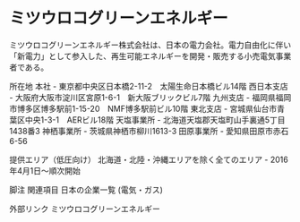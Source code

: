 # ミツウロコグリーンエネルギー

ミツウロコグリーンエネルギー株式会社は、日本の電力会社。電力自由化に伴い「新電力」として参入した、再生可能エネルギーを開発・販売する小売電気事業者である。

所在地
本社 - 東京都中央区日本橋2-11-2　太陽生命日本橋ビル14階
西日本支店 - 大阪府大阪市淀川区宮原1-6-1　新大阪ブリックビル7階
九州支店 - 福岡県福岡市博多区博多駅前1-15-20　NMF博多駅前ビル10階
東北支店 - 宮城県仙台市青葉区中央1-3-1　AERビル18階
天塩事業所 - 北海道天塩郡天塩町山手裏通5丁目1438番3
神栖事業所 - 茨城県神栖市柳川1613-3
田原事業所 - 愛知県田原市赤石6-56

提供エリア（低圧向け）
北海道・北陸・沖縄エリアを除く全てのエリア - 2016年4月1日～順次開始

脚注
関連項目
日本の企業一覧 (電気・ガス)

外部リンク
ミツウロコグリーンエネルギー